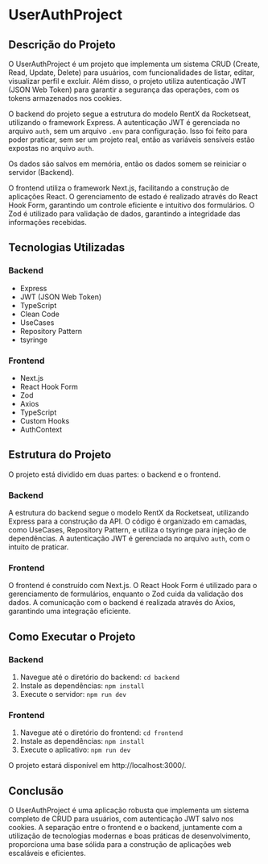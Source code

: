# UserAuthProject

## Descrição do Projeto

O UserAuthProject é um projeto que implementa um sistema CRUD (Create, Read, Update, Delete) para usuários, com funcionalidades de listar, editar, visualizar perfil e excluir. Além disso, o projeto utiliza autenticação JWT (JSON Web Token) para garantir a segurança das operações, com os tokens armazenados nos cookies.

O backend do projeto segue a estrutura do modelo RentX da Rocketseat, utilizando o framework Express. A autenticação JWT é gerenciada no arquivo `auth`, sem um arquivo `.env` para configuração. Isso foi feito para poder praticar, sem ser um projeto real, então as variáveis sensíveis estão expostas no arquivo `auth`.

Os dados são salvos em memória, então os dados somem se reiniciar o servidor (Backend).

O frontend utiliza o framework Next.js, facilitando a construção de aplicações React. O gerenciamento de estado é realizado através do React Hook Form, garantindo um controle eficiente e intuitivo dos formulários. O Zod é utilizado para validação de dados, garantindo a integridade das informações recebidas.

## Tecnologias Utilizadas

### Backend

- Express
- JWT (JSON Web Token)
- TypeScript
- Clean Code
- UseCases
- Repository Pattern
- tsyringe

### Frontend

- Next.js
- React Hook Form
- Zod
- Axios
- TypeScript
- Custom Hooks
- AuthContext

## Estrutura do Projeto

O projeto está dividido em duas partes: o backend e o frontend.

### Backend

A estrutura do backend segue o modelo RentX da Rocketseat, utilizando Express para a construção da API. O código é organizado em camadas, como UseCases, Repository Pattern, e utiliza o tsyringe para injeção de dependências. A autenticação JWT é gerenciada no arquivo `auth`, com o intuito de praticar.

### Frontend

O frontend é construído com Next.js. O React Hook Form é utilizado para o gerenciamento de formulários, enquanto o Zod cuida da validação dos dados. A comunicação com o backend é realizada através do Axios, garantindo uma integração eficiente.

## Como Executar o Projeto

### Backend

1. Navegue até o diretório do backend: `cd backend`
2. Instale as dependências: `npm install`
3. Execute o servidor: `npm run dev`

### Frontend

1. Navegue até o diretório do frontend: `cd frontend`
2. Instale as dependências: `npm install`
3. Execute o aplicativo: `npm run dev`

O projeto estará disponível em http://localhost:3000/.

## Conclusão

O UserAuthProject é uma aplicação robusta que implementa um sistema completo de CRUD para usuários, com autenticação JWT salvo nos cookies. A separação entre o frontend e o backend, juntamente com a utilização de tecnologias modernas e boas práticas de desenvolvimento, proporciona uma base sólida para a construção de aplicações web escaláveis e eficientes.
